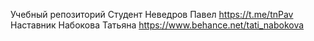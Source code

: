 Учебный репозиторий
Cтудент Неведров Павел  https://t.me/tnPav
Наставник Набокова Татьяна https://www.behance.net/tati_nabokova
